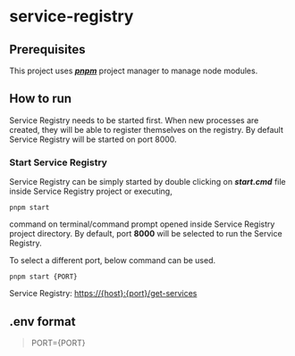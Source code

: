 # service-registry

## Prerequisites

This project uses [***pnpm***](https://pnpm.io/) project manager to manage node modules.

## How to run

Service Registry needs to be started first. When new processes are created, they will be able to register themselves on the registry. By default Service Registry will be started on port 8000. 

### Start Service Registry

Service Registry can be simply started by double clicking on ***start.cmd*** file inside Service Registry project or executing,
```
pnpm start
```
command on terminal/command prompt opened inside Service Registry project directory. By default, port **8000** will be selected to run the Service Registry.

To select a different port, below command can be used.
```
pnpm start {PORT}
```
 Service Registry: [https://{host}:{port}/get-services](https://{host}:{port}/get-services)

## .env format
>PORT={PORT}